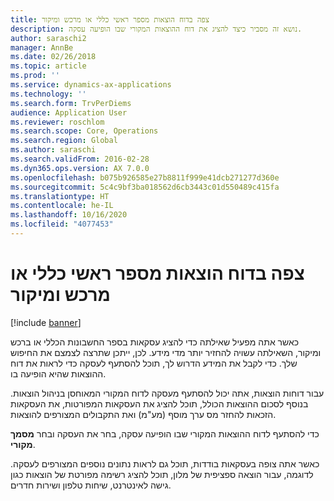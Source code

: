 ```yaml
---
title: צפה בדוח הוצאות מספר ראשי כללי או מרכש ומיקור
description: נושא זה מסביר כיצד להציג את דוח ההוצאות המקורי שבו הופיעה עסקה.
author: saraschi2
manager: AnnBe
ms.date: 02/26/2018
ms.topic: article
ms.prod: ''
ms.service: dynamics-ax-applications
ms.technology: ''
ms.search.form: TrvPerDiems
audience: Application User
ms.reviewer: roschlom
ms.search.scope: Core, Operations
ms.search.region: Global
ms.author: saraschi
ms.search.validFrom: 2016-02-28
ms.dyn365.ops.version: AX 7.0.0
ms.openlocfilehash: b075b926585e27b8811f999e41dcb271277d360e
ms.sourcegitcommit: 5c4c9bf3ba018562d6cb3443c01d550489c415fa
ms.translationtype: HT
ms.contentlocale: he-IL
ms.lasthandoff: 10/16/2020
ms.locfileid: "4077453"
---
```

# <a name="view-an-expense-report-from-general-ledger-or-procurement-and-sourcing"></a>צפה בדוח הוצאות מספר ראשי כללי או מרכש ומיקור

[!include [banner](../includes/banner.md)]

כאשר אתה מפעיל שאילתה כדי להציג עסקאות בספר החשבונות הכללי או ברכש ומיקור, השאילתה עשויה להחזיר יותר מדי מידע. לכן, ייתכן שתרצה לצמצם את החיפוש שלך. כדי לקבל את המידע הדרוש לך, תוכל להסתעף לעסקה כדי לראות את דוח ההוצאות שהיא הופיעה בו.

עבור דוחות הוצאות, אתה יכול להסתעף מעסקה לדוח המקורי המאוחסן בניהול הוצאות. בנוסף לסכום ההוצאות הכולל, תוכל להציג את העסקאות המפורטות, את העסקאות הזכאות להחזר מס ערך מוסף (מע"מ) ואת התקבולים המצורפים להוצאות.

כדי להסתעף לדוח ההוצאות המקורי שבו הופיעה עסקה, בחר את העסקה ובחר **מסמך מקורי**.

כאשר אתה צופה בעסקאות בודדות, תוכל גם לראות נתונים נוספים המצורפים לעסקה. לדוגמה, עבור הוצאה ספציפית של מלון, תוכל להציג רשימה מפורטת של הוצאות כגון גישה לאינטרנט, שיחות טלפון ושירות חדרים.
